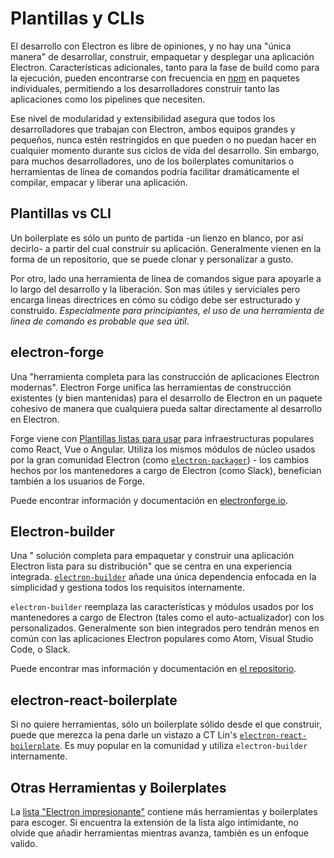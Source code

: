 # Plantillas y CLIs

El desarrollo con Electron es libre de opiniones, y no hay una "única manera" de desarrollar, construir, empaquetar y desplegar una aplicación Electron. Características adicionales, tanto para la fase de build como para la ejecución, pueden encontrarse con frecuencia en [npm](https://www.npmjs.com/search?q=electron) en paquetes individuales, permitiendo a los desarrolladores construir tanto las aplicaciones como los pipelines que necesiten.

Ese nivel de modularidad y extensibilidad asegura que todos los desarrolladores que trabajan con Electron, ambos equipos grandes y pequeños, nunca estén restringidos en que pueden o no puedan hacer en cualquier momento durante sus ciclos de vida del desarrollo. Sin embargo, para muchos desarrolladores, uno de los boilerplates comunitarios o herramientas de línea de comandos podría facilitar dramáticamente el compilar, empacar y liberar una aplicación.

## Plantillas vs CLI

Un boilerplate es sólo un punto de partida -un lienzo en blanco, por así decirlo- a partir del cual construir su aplicación. Generalmente vienen en la forma de un repositorio, que se puede clonar y personalizar a gusto.

Por otro, lado una herramienta de línea de comandos sigue para apoyarle a lo largo del desarrollo y la liberación. Son mas útiles y serviciales pero encarga lineas directrices en cómo su código debe ser estructurado y construido. *Especialmente para principiantes, el uso de una herramienta de linea de comando es probable que sea útil*.

## electron-forge

Una "herramienta completa para las construcción de aplicaciones Electron modernas". Electron Forge unifica las herramientas de construcción existentes (y bien mantenidas) para el desarrollo de Electron en un paquete cohesivo de manera que cualquiera pueda saltar directamente al desarrollo en Electron.

Forge viene con [Plantillas listas para usar](https://electronforge.io/templates) para infraestructuras populares como React, Vue o Angular. Utiliza los mismos módulos de núcleo usados por la gran comunidad Electron (como [`electron-packager`](https://github.com/electron/electron-packager)) - los cambios hechos por los mantenedores a cargo de Electron (como Slack), benefician también a los usuarios de Forge.

Puede encontrar información y documentación en [electronforge.io](https://electronforge.io/).

## Electron-builder

Una " solución completa para empaquetar y construir una aplicación Electron lista para su distribución" que se centra en una experiencia integrada. [`electron-builder`](https://github.com/electron-userland/electron-builder) añade una única dependencia enfocada en la simplicidad y gestiona todos los requisitos internamente.

`electron-builder` reemplaza las características y módulos usados por los mantenedores a cargo de Electron (tales como el auto-actualizador) con los personalizados. Generalmente son bien integrados pero tendrán menos en común con las aplicaciones Electron populares como Atom, Visual Studio Code, o Slack.

Puede encontrar mas información y documentación en [el repositorio](https://github.com/electron-userland/electron-builder).

## electron-react-boilerplate

Si no quiere herramientas, sólo un boilerplate sólido desde el que construir, puede que merezca la pena darle un vistazo a CT Lin's [`electron-react-boilerplate`](https://github.com/chentsulin/electron-react-boilerplate). Es muy popular en la comunidad y utiliza `electron-builder` internamente.

## Otras Herramientas y Boilerplates

La [lista "Electron impresionante"](https://github.com/sindresorhus/awesome-electron#boilerplates) contiene más herramientas y boilerplates para escoger. Si encuentra la extensión de la lista algo intimidante, no olvide que añadir herramientas mientras avanza, también es un enfoque valido.